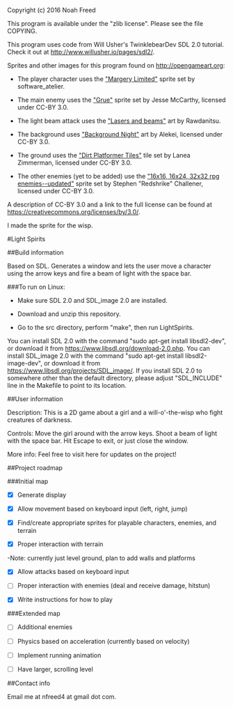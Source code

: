 Copyright (c) 2016 Noah Freed

This program is available under the "zlib license". Please see the file COPYING.

This program uses code from Will Usher's TwinklebearDev SDL 2.0 tutorial. Check it out at http://www.willusher.io/pages/sdl2/.

Sprites and other images for this program found on http://opengameart.org:

- The player character uses the ["Margery Limited"](http://opengameart.org/content/margery-limited) sprite set by software_atelier.

- The main enemy uses the ["Grue"](http://opengameart.org/content/grue) sprite set by Jesse McCarthy, licensed under CC-BY 3.0.

- The light beam attack uses the ["Lasers and beams"](http://opengameart.org/content/lasers-and-beams) art by Rawdanitsu.

- The background uses ["Background Night"](http://opengameart.org/content/background-night) art by Alekei, licensed under CC-BY 3.0.

- The ground uses the ["Dirt Platformer Tiles"](http://opengameart.org/content/dirt-platformer-tiles) tile set by Lanea Zimmerman, licensed under CC-BY 3.0.

- The other enemies (yet to be added) use the ["16x16, 16x24, 32x32 rpg enemies--updated"](http://opengameart.org/content/16x16-16x24-32x32-rpg-enemies-updated) sprite set by Stephen "Redshrike" Challener, licensed under CC-BY 3.0.

A description of CC-BY 3.0 and a link to the full license can be found at https://creativecommons.org/licenses/by/3.0/.

I made the sprite for the wisp.

#Light Spirits

##Build information

Based on SDL. 
Generates a window and lets the user move a character using the arrow keys and fire a beam of light with the space bar.

###To run on Linux:

- Make sure SDL 2.0 and SDL_image 2.0 are installed. 

- Download and unzip this repository.

- Go to the src directory, perform "make", then run LightSpirits.

You can install SDL 2.0 with the command "sudo apt-get install libsdl2-dev", or download it from https://www.libsdl.org/download-2.0.php. 
You can install SDL_image 2.0 with the command "sudo apt-get install libsdl2-image-dev", or download it from https://www.libsdl.org/projects/SDL_image/.
If you install SDL 2.0 to somewhere other than the default directory, please adjust "SDL_INCLUDE" line in the Makefile to point to its location.

##User information

Description: This is a 2D game about a girl and a will-o'-the-wisp who fight creatures of darkness.

Controls: Move the girl around with the arrow keys. Shoot a beam of light with the space bar. Hit Escape to exit, or just close the window.

More info: Feel free to visit here for updates on the project!

##Project roadmap

###Initial map

- [x] Generate display

- [x] Allow movement based on keyboard input (left, right, jump)

- [x] Find/create appropriate sprites for playable characters, enemies, and terrain

- [x] Proper interaction with terrain

-Note: currently just level ground, plan to add walls and platforms

- [x] Allow attacks based on keyboard input

- [ ] Proper interaction with enemies (deal and receive damage, hitstun)

- [x] Write instructions for how to play

###Extended map

- [ ] Additional enemies

- [ ] Physics based on acceleration (currently based on velocity)

- [ ] Implement running animation

- [ ] Have larger, scrolling level

##Contact info

Email me at nfreed4 at gmail dot com.
